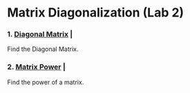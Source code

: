 # Matrix Diagonalization (Lab 2)


### 1. [Diagonal Matrix](./Matrix_Diagonalization_Lab_2/MatrixDiagonalization.m) |

Find the Diagonal Matrix.


### 2. [Matrix Power](./Matrix_Diagonalization_Lab_2/MatrixPower.m) |

Find the power of a matrix.
